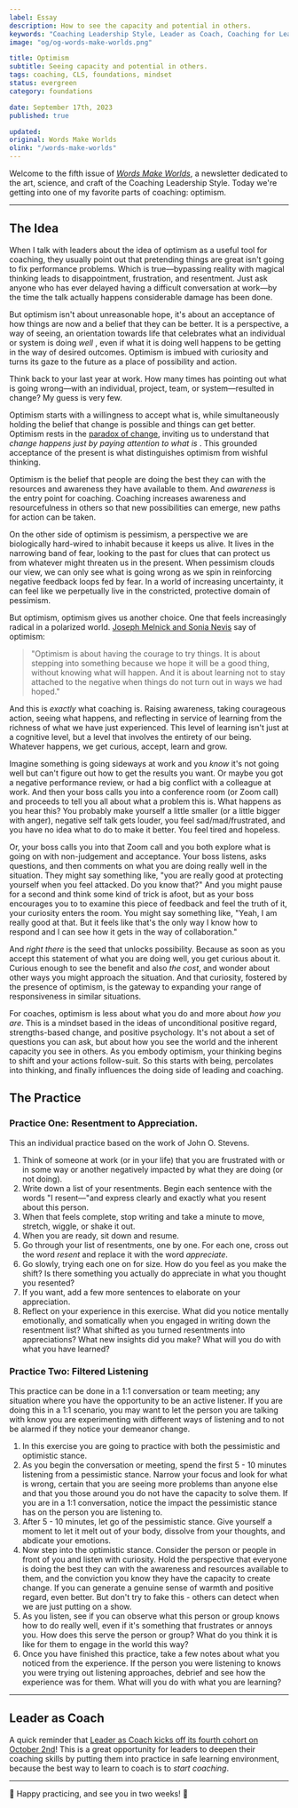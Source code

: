 ```yaml
---
label: Essay
description: How to see the capacity and potential in others.
keywords: "Coaching Leadership Style, Leader as Coach, Coaching for Leaders, Manager as Coach"
image: "og/og-words-make-worlds.png"

title: Optimism
subtitle: Seeing capacity and potential in others.
tags: coaching, CLS, foundations, mindset
status: evergreen
category: foundations

date: September 17th, 2023
published: true

updated:
original: Words Make Worlds
olink: "/words-make-worlds"
---
```


Welcome to the fifth issue of [_Words Make Worlds_](https://methodandmatter.com/words-make-worlds), a newsletter dedicated to the art, science, and craft of the Coaching Leadership Style. Today we're getting into one of my favorite parts of coaching: optimism.

---

## The Idea
When I talk with leaders about the idea of optimism as a useful tool for coaching, they usually point out that pretending things are great isn't going to fix performance problems. Which is true&mdash;bypassing reality with magical thinking leads to disappointment, frustration, and resentment. Just ask anyone who has ever delayed having a difficult conversation at work&mdash;by the time the talk actually happens considerable damage has been done.

But optimism isn't about unreasonable hope, it's about an acceptance of how things are now and a belief that they can be better. It is a perspective, a way of seeing, an orientation towards life that celebrates what an individual or system is doing _well_ ,  even if what it is doing well happens to be getting in the way of desired outcomes. Optimism is imbued with curiosity and turns its gaze to the future as a place of possibility and action.

Think back to your last year at work. How many times has pointing out what is going wrong&mdash;with an individual, project, team, or system&mdash;resulted in change? My guess is very few.

Optimism starts with a willingness to accept what is, while simultaneously holding the belief that change is possible and things can get better. Optimism rests in the [paradox of change](https://medium.com/method-matter/building-a-relationship-with-change-3602cf6e7890), inviting us to understand that _change happens just by paying attention to what is_ . This grounded acceptance of the present is what distinguishes optimism from wishful thinking.

Optimism is the belief that people are doing the best they can with the resources and awareness they have available to them. And _awareness_ is the entry point for coaching. Coaching increases awareness and resourcefulness in others so that new possibilities can emerge, new paths for action can be taken.

On the other side of optimism is pessimism, a perspective we are biologically hard-wired to inhabit because it keeps us alive. It lives in the narrowing band of fear, looking to the past for clues that can protect us from whatever might threaten us in the present. When pessimism clouds our view, we can only see what is going wrong as we spin in reinforcing negative feedback loops fed by fear. In a world of increasing uncertainty, it can feel like we perpetually live in the constricted, protective domain of pessimism.

But optimism, optimism gives us another choice. One that feels increasingly radical in a polarized world. [Joseph Melnick and Sonia Nevis](http://josephmelnickphd.com/wp-content/uploads/2016/Articles/Article_on_Optimism%20with%20Sonia.pdf) say of optimism:

> "Optimism is about having the courage to try things. It is about stepping into something because we hope it will be a good thing, without knowing what will happen. And it is about learning not to stay attached to the negative when things do not turn out in ways we had hoped."

And this is _exactly_ what coaching is. Raising awareness, taking courageous action, seeing what happens, and reflecting in service of learning from the richness of what we have just experienced. This level of learning isn't just at a cognitive level, but a level that involves the entirety of our being. Whatever happens, we get curious, accept, learn and grow.

Imagine something is going sideways at work and you _know_ it's not going well but can't figure out how to get the results you want. Or maybe you got a negative performance review, or had a big conflict with a colleague at work. And then your boss calls you into a conference room (or Zoom call) and proceeds to tell you all about what a problem this is. What happens as you hear this? You probably make yourself a little smaller (or a little bigger with anger), negative self talk gets louder, you feel sad/mad/frustrated, and you have no idea what to do to make it better. You feel tired and hopeless.

Or, your boss calls you into that Zoom call and you both explore what is going on with non-judgement and acceptance. Your boss listens, asks questions, and then comments on what you are doing really well in the situation. They might say something like, "you are really good at protecting yourself when you feel attacked. Do you know that?" And you might pause for a second and think some kind of trick is afoot, but as your boss encourages you to to examine this piece of feedback and feel the truth of it, your curiosity enters the room. You might say something like, "Yeah, I am really good at that. But it feels like that's the only way I know how to respond and I can see how it gets in the way of collaboration."

And _right there_ is the seed that unlocks possibility. Because as soon as you accept this statement of what you are doing well, you get curious about it. Curious enough to see the benefit and also _the cost_, and wonder about other ways you might approach the situation. And that curiosity, fostered by the presence of optimism, is the gateway to expanding your range of responsiveness in similar situations.

For coaches, optimism is less about what you do and more about _how you are_. This is a mindset based in the ideas of unconditional positive regard, strengths-based change, and positive psychology. It's not about a set of questions you can ask, but about how you see the world and the inherent capacity you see in others. As you embody optimism, your thinking begins to shift and your actions follow-suit. So this starts with being, percolates into thinking, and finally influences the doing side of leading and coaching.  


## The Practice

### Practice One: Resentment to Appreciation.
This an individual practice based on the work of John O. Stevens.

1. Think of someone at work (or in your life) that you are frustrated with or in some way or another negatively impacted by what they are doing (or not doing).
2. Write down a list of your resentments. Begin each sentence with the words "I resent&mdash;"and express clearly and exactly what you resent about this person.
3. When that feels complete, stop writing and take a minute to move, stretch, wiggle, or shake it out.
4. When you are ready, sit down and resume.
5. Go through your list of resentments, one by one. For each one, cross out the word _resent_ and replace it with the word _appreciate_.
6. Go slowly, trying each one on for size. How do you feel as you make the shift? Is there something you actually do appreciate in what you thought you resented?
7. If you want, add a few more sentences to elaborate on your appreciation.
8. Reflect on your experience in this exercise. What did you notice mentally emotionally, and somatically when you engaged in writing down the resentment list? What shifted as you turned resentments into appreciations? What new insights did you make? What will you do with what you have learned?

### Practice Two: Filtered Listening

This practice can be done in a 1:1 conversation or team meeting; any situation where you have the opportunity to be an active listener. If you are doing this in a 1:1 scenario, you may want to let the person you are talking with know you are experimenting with different ways of listening and to not be alarmed if they notice your demeanor change.

1. In this exercise you are going to practice with both the pessimistic and optimistic stance.
2. As you begin the conversation or meeting, spend the first 5 - 10 minutes listening from a pessimistic stance. Narrow your focus and look for what is wrong, certain that you are seeing more problems than anyone else and that you those around you do not have the capacity to solve them. If you are in a 1:1 conversation, notice the impact the pessimistic stance has on the person you are listening to.  
3. After 5 - 10 minutes, let go of the pessimistic stance. Give yourself a moment to let it melt out of your body, dissolve from your thoughts, and abdicate your emotions.
4. Now step into the optimistic stance. Consider the person or people in front of you and listen with curiosity. Hold the perspective that everyone is doing the best they can with the awareness and resources available to them, and the conviction you know they have the capacity to create change. If you can generate a genuine sense of warmth and positive regard, even better. But don't try to fake this - others can detect when we are just putting on a show.
5. As you listen, see if you can observe what this person or group knows how to do really well, even if it's something that frustrates or annoys you. How does this serve the person or group? What do you think it is like for them to engage in the world this way?
6. Once you have finished this practice, take a few notes about what you noticed from the experience. If the person you were listening to knows you were trying out listening approaches, debrief and see how the experience was for them. What will you do with what you are learning?

---

## Leader as Coach

A quick reminder that [Leader as Coach kicks off its fourth cohort on October 2nd](https://maven.com/andrea-mignolo/leader-as-coach)! This is a great opportunity for leaders to deepen their coaching skills by putting them into practice in safe learning environment, because the best way to learn to coach is to _start coaching_.

---

🫶 Happy practicing, and see you in two weeks! 🫶